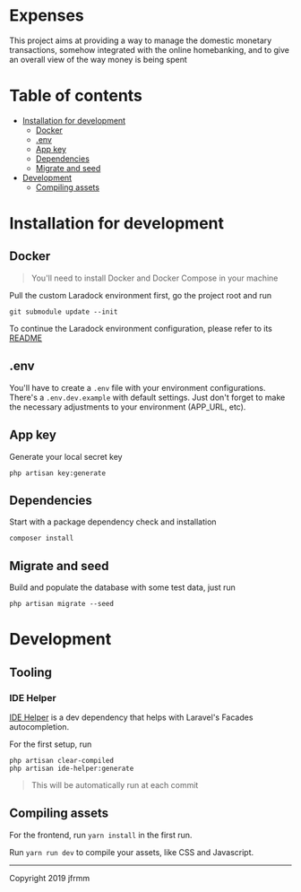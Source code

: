 # Expenses

This project aims at providing a way to manage the domestic monetary transactions, somehow integrated with the online homebanking, and to give an overall view of the way money is being spent

# Table of contents

-   [Installation for development](#installation-for-development)
    -   [Docker](#docker)
    -   [.env](#.env)
    -   [App key](#app-key)
    -   [Dependencies](#dependencies)
    -   [Migrate and seed](#migrate-and-seed)
-   [Development](#development)
    -   [Compiling assets](#compiling-assets)

# Installation for development

## Docker

> You'll need to install Docker and Docker Compose in your machine

Pull the custom Laradock environment first, go the project root and run

```
git submodule update --init
```

To continue the Laradock environment configuration, please refer to its [README](./laradock/README.md)

## .env

You'll have to create a `.env` file with your environment configurations. There's a `.env.dev.example` with default settings. Just don't forget to make the necessary adjustments to your environment (APP_URL, etc).

## App key

Generate your local secret key

```
php artisan key:generate
```

## Dependencies

Start with a package dependency check and installation

```
composer install
```

## Migrate and seed

Build and populate the database with some test data, just run

```
php artisan migrate --seed
```

# Development

## Tooling

### IDE Helper

[IDE Helper](https://github.com/barryvdh/laravel-ide-helper) is a dev dependency that helps with Laravel's Facades autocompletion.

For the first setup, run

```
php artisan clear-compiled
php artisan ide-helper:generate
```

> This will be automatically run at each commit

## Compiling assets

For the frontend, run `yarn install` in the first run.

Run `yarn run dev` to compile your assets, like CSS and Javascript.

---

Copyright 2019 jfrmm

